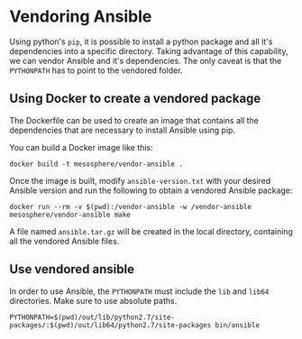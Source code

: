 # Vendoring Ansible

Using python's `pip`, it is possible to install a python package and all it's dependencies into a specific directory.
Taking advantage of this capability, we can vendor Ansible and it's dependencies.
The only caveat is that the `PYTHONPATH` has to point to the vendored folder.

## Using Docker to create a vendored package

The Dockerfile can be used to create an image that contains all the dependencies that are necessary to install Ansible using pip.

You can build a Docker image like this:

```
docker build -t mesosphere/vendor-ansible .
```

Once the image is built, modify `ansible-version.txt` with your desired Ansible version and run the following to obtain a vendored Ansible package:

```
docker run --rm -v $(pwd):/vendor-ansible -w /vendor-ansible mesosphere/vendor-ansible make
```

A file named `ansible.tar.gz` will be created in the local directory, containing all the vendored Ansible files.

## Use vendored ansible

In order to use Ansible, the `PYTHONPATH` must include the `lib` and `lib64` directories.
Make sure to use absolute paths.

```
PYTHONPATH=$(pwd)/out/lib/python2.7/site-packages/:$(pwd)/out/lib64/python2.7/site-packages bin/ansible
```
